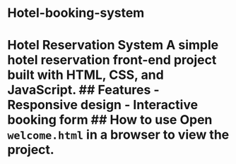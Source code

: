 # Hotel-booking-system
# Hotel Reservation System  A simple hotel reservation front-end project built with HTML, CSS, and JavaScript.  ## Features  - Responsive design - Interactive booking form  ## How to use  Open `welcome.html` in a browser to view the project.
